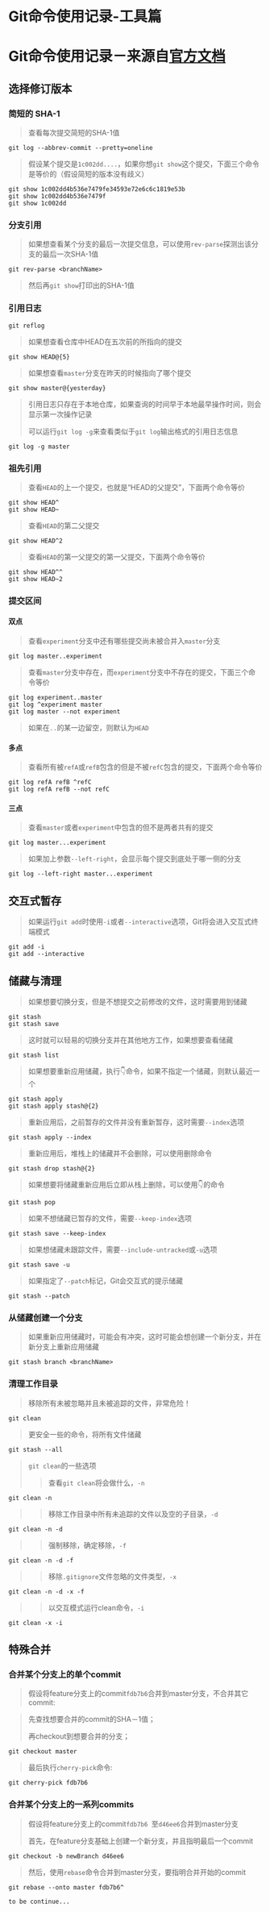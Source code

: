 # Git命令使用记录-工具篇


# Git命令使用记录－来源自[官方文档][guanfangwendang]

## 选择修订版本

### 简短的 SHA-1

> 查看每次提交简短的SHA-1值

```
git log --abbrev-commit --pretty=oneline
```
	
> 假设某个提交是``1c002dd....``，如果你想``git show``这个提交，下面三个命令是等价的（假设简短的版本没有歧义）

```
git show 1c002dd4b536e7479fe34593e72e6c6c1819e53b
git show 1c002dd4b536e7479f
git show 1c002dd
```

<!-- more -->
	
### 分支引用

> 如果想查看某个分支的最后一次提交信息，可以使用``rev-parse``探测出该分支的最后一次SHA-1值

```
git rev-parse <branchName>
```
	
> 然后再``git show``打印出的SHA-1值

### 引用日志

```
git reflog
```
	
> 如果想查看仓库中HEAD在五次前的所指向的提交

```
git show HEAD@{5}
```
	
> 如果想查看``master``分支在昨天的时候指向了哪个提交

```
git show master@{yesterday}
```
	
> 引用日志只存在于本地仓库，如果查询的时间早于本地最早操作时间，则会显示第一次操作记录
> 
> 可以运行``git log -g``来查看类似于``git log``输出格式的引用日志信息

```
git log -g master
```
	
### 祖先引用

> 查看``HEAD``的上一个提交，也就是“HEAD的父提交”，下面两个命令等价

```
git show HEAD^
git show HEAD~
```
	
> 查看``HEAD``的第二父提交

```
git show HEAD^2
```
	
> 查看``HEAD``的第一父提交的第一父提交，下面两个命令等价

```
git show HEAD^^
git show HEAD~2
```
	
### 提交区间

#### 双点

> 查看``experiment``分支中还有哪些提交尚未被合并入``master``分支

```
git log master..experiment
```
	
> 查看``master``分支中存在，而``experiment``分支中不存在的提交，下面三个命令等价

```
git log experiment..master
git log ^experiment master
git log master --not experiment
```
	
> 如果在``..``的某一边留空，则默认为``HEAD``

#### 多点

> 查看所有被``refA``或``refB``包含的但是不被``refC``包含的提交，下面两个命令等价

```
git log refA refB ^refC
git log refA refB --not refC
```
	
#### 三点

> 查看``master``或者``experiment``中包含的但不是两者共有的提交

```
git log master...experiment
```
	
> 如果加上参数``--left-right``，会显示每个提交到底处于哪一侧的分支

```
git log --left-right master...experiment
```
	
	
## 交互式暂存

> 如果运行``git add``时使用``-i``或者``--interactive``选项，Git将会进入交互式终端模式

```
git add -i
git add --interactive
```
	
## 储藏与清理

> 如果想要切换分支，但是不想提交之前修改的文件，这时需要用到储藏

```
git stash
git stash save
```
	
> 这时就可以轻易的切换分支并在其他地方工作，如果想要查看储藏

```
git stash list
```
	
> 如果想要重新应用储藏，执行👇命令，如果不指定一个储藏，则默认最近一个

```
git stash apply
git stash apply stash@{2}
```
	
> 重新应用后，之前暂存的文件并没有重新暂存，这时需要``--index``选项

```
git stash apply --index
```
	
> 重新应用后，堆栈上的储藏并不会删除，可以使用删除命令

```
git stash drop stash@{2}
```

> 如果想要将储藏重新应用后立即从栈上删除，可以使用👇的命令

```
git stash pop
```
	
> 如果不想储藏已暂存的文件，需要``--keep-index``选项

```
git stash save --keep-index
```

> 如果想储藏未跟踪文件，需要``--include-untracked``或``-u``选项

```
git stash save -u
```

> 如果指定了``--patch``标记，Git会交互式的提示储藏

```
git stash --patch
```

### 从储藏创建一个分支

> 如果重新应用储藏时，可能会有冲突，这时可能会想创建一个新分支，并在新分支上重新应用储藏

```
git stash branch <branchName>
```

### 清理工作目录

> 移除所有未被忽略并且未被追踪的文件，非常危险！

```
git clean
```

> 更安全一些的命令，将所有文件储藏

```
git stash --all
```

> ``git clean``的一些选项
>> 查看``git clean``将会做什么，``-n``
>
```
git clean -n
```

>> 移除工作目录中所有未追踪的文件以及空的子目录，``-d``
>
```
git clean -n -d
```
	
>> 强制移除，确定移除，``-f``
>
```
git clean -n -d -f
```
	
>> 移除``.gitignore``文件忽略的文件类型，``-x``
>
```
git clean -n -d -x -f
```

>> 以交互模式运行clean命令，``-i``
>
```
git clean -x -i
```
	

## 特殊合并

### 合并某个分支上的单个commit

> 假设将feature分支上的commit`fdb7b6`合并到master分支，不合并其它commit:

> 先查找想要合并的commit的SHA－1值；
> 
> 再checkout到想要合并的分支；

```
git checkout master
```

> 最后执行`cherry-pick`命令:

```
git cherry-pick fdb7b6
```

### 合并某个分支上的一系列commits

> 假设将feature分支上的commit`fdb7b6 `至`d46ee6`合并到master分支
> 
> 首先，在feature分支基础上创建一个新分支，并且指明最后一个commit

```
git checkout -b newBranch d46ee6
```

> 然后，使用``rebase``命令合并到master分支，要指明合并开始的commit

```
git rebase --onto master fdb7b6^
```


	
```
to be continue...
```










[guanfangwendang]: https://git-scm.com/book/zh/v2 "中文文档"

